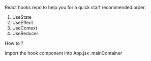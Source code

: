 React hooks repo to help you for a quick start
recommended order:

<ol>
<li>UseState</li>
<li>UseEffect</li>
<li>UseContext</li>
<li>UseReducer</li>
</ol>

How to ?

import the hook component into App.jsx .mainContainer
